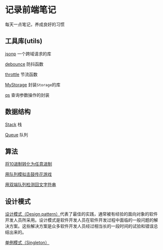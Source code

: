 # 记录前端笔记

每天一点笔记，养成良好的习惯

## 工具库(utils)

[jsonp](./src/utils/jsonp/README.md) 一个跨域请求的库

[debounce](./src/utils/debounce/README.md) 防抖函数

[throttle](./src/utils/throttle/README.md) 节流函数

[MyStorage](./src/utils/storage/README.md) 封装`Storage`的库

[qs](./src/utils/qs/README.md) 查询参数操作的封装

## 数据结构

[Stack](./src/data-structures/Stack/README.md) 栈

[Queue](./src/data-structures/Queue/README.md) 队列

## 算法

[将10进制转化为任意进制](./src/algorithms/baseConverter.ts)

[用队列模拟击鼓传花游戏](./src/algorithms/flowerDrumTransfer.ts)

[用双端队列检测回文字符串](./src/algorithms/palindromeChecker.ts)

## 设计模式

[设计模式（Design pattern）](./src/design-patterns/README.md)代表了最佳的实践，通常被有经验的面向对象的软件开发人员所采用。设计模式是软件开发人员在软件开发过程中面临的一般问题的解决方案。这些解决方案是众多软件开发人员经过相当长的一段时间的试验和错误总结出来的。

[单例模式（Singleton）](./src/design-patterns/singleton/README.md)

